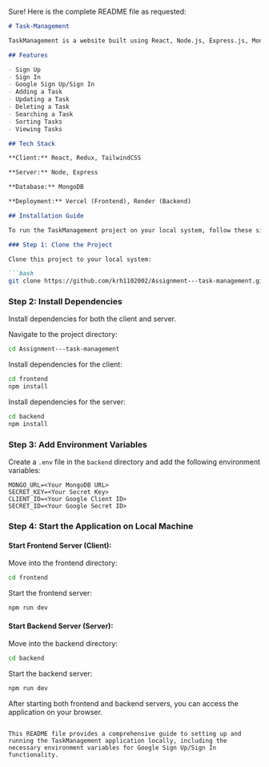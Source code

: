 Sure! Here is the complete README file as requested:

```markdown
# Task-Management

TaskManagement is a website built using React, Node.js, Express.js, MongoDB, and TailwindCSS where users can manage their tasks efficiently.

## Features

- Sign Up
- Sign In
- Google Sign Up/Sign In
- Adding a Task
- Updating a Task
- Deleting a Task
- Searching a Task
- Sorting Tasks
- Viewing Tasks

## Tech Stack

**Client:** React, Redux, TailwindCSS

**Server:** Node, Express

**Database:** MongoDB

**Deployment:** Vercel (Frontend), Render (Backend)

## Installation Guide

To run the TaskManagement project on your local system, follow these simple steps:

### Step 1: Clone the Project

Clone this project to your local system:

```bash
git clone https://github.com/krh1102002/Assignment---task-management.git
```

### Step 2: Install Dependencies

Install dependencies for both the client and server.

Navigate to the project directory:

```bash
cd Assignment---task-management
```

Install dependencies for the client:

```bash
cd frontend
npm install
```

Install dependencies for the server:

```bash
cd backend
npm install
```

### Step 3: Add Environment Variables

Create a `.env` file in the `backend` directory and add the following environment variables:

```env
MONGO_URL=<Your MongoDB URL>
SECRET_KEY=<Your Secret Key>
CLIENT_ID=<Your Google Client ID>
SECRET_ID=<Your Google Secret ID>
```

### Step 4: Start the Application on Local Machine

#### Start Frontend Server (Client):

Move into the frontend directory:

```bash
cd frontend
```

Start the frontend server:

```bash
npm run dev
```

#### Start Backend Server (Server):

Move into the backend directory:

```bash
cd backend
```

Start the backend server:

```bash
npm run dev
```

After starting both frontend and backend servers, you can access the application on your browser.
```

This README file provides a comprehensive guide to setting up and running the TaskManagement application locally, including the necessary environment variables for Google Sign Up/Sign In functionality.
